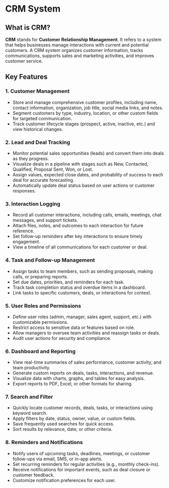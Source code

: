 # CRM System

## What is CRM?

**CRM** stands for **Customer Relationship Management**. It refers to a system that helps businesses manage interactions with current and potential customers. A CRM system organizes customer information, tracks communications, supports sales and marketing activities, and improves customer service.

## Key Features

### 1. Customer Management
- Store and manage comprehensive customer profiles, including name, contact information, organization, job title, social media links, and notes.
- Segment customers by type, industry, location, or other custom fields for targeted communication.
- Track customer lifecycle stages (prospect, active, inactive, etc.) and view historical changes.

### 2. Lead and Deal Tracking
- Monitor potential sales opportunities (leads) and convert them into deals as they progress.
- Visualize deals in a pipeline with stages such as New, Contacted, Qualified, Proposal Sent, Won, or Lost.
- Assign values, expected close dates, and probability of success to each deal for accurate forecasting.
- Automatically update deal status based on user actions or customer responses.

### 3. Interaction Logging
- Record all customer interactions, including calls, emails, meetings, chat messages, and support tickets.
- Attach files, notes, and outcomes to each interaction for future reference.
- Set follow-up reminders after key interactions to ensure timely engagement.
- View a timeline of all communications for each customer or deal.

### 4. Task and Follow-up Management
- Assign tasks to team members, such as sending proposals, making calls, or preparing reports.
- Set due dates, priorities, and reminders for each task.
- Track task completion status and overdue items in a dashboard.
- Link tasks to specific customers, deals, or interactions for context.

### 5. User Roles and Permissions
- Define user roles (admin, manager, sales agent, support, etc.) with customizable permissions.
- Restrict access to sensitive data or features based on role.
- Allow managers to oversee team activities and reassign tasks or deals.
- Audit user actions for security and compliance.

### 6. Dashboard and Reporting
- View real-time summaries of sales performance, customer activity, and team productivity.
- Generate custom reports on deals, tasks, interactions, and revenue.
- Visualize data with charts, graphs, and tables for easy analysis.
- Export reports to PDF, Excel, or other formats for sharing.

### 7. Search and Filter
- Quickly locate customer records, deals, tasks, or interactions using keyword search.
- Apply filters by date, status, owner, value, or custom fields.
- Save frequently used searches for quick access.
- Sort results by relevance, date, or other criteria.

### 8. Reminders and Notifications
- Notify users of upcoming tasks, deadlines, meetings, or customer follow-ups via email, SMS, or in-app alerts.
- Set recurring reminders for regular activities (e.g., monthly check-ins).
- Receive notifications for important events, such as deal closure or customer feedback.
- Customize notification preferences for each user.
